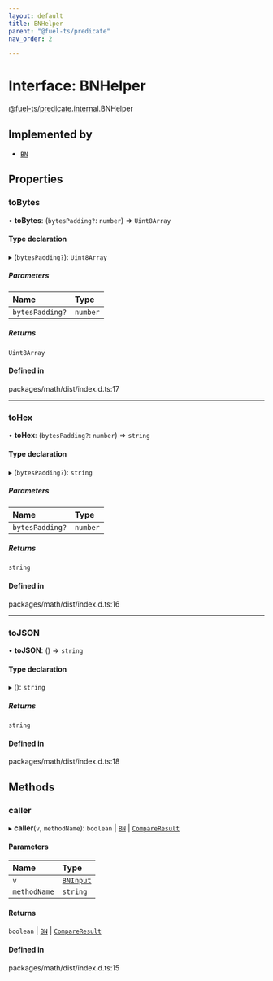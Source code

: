 ```yaml
---
layout: default
title: BNHelper
parent: "@fuel-ts/predicate"
nav_order: 2

---
```


# Interface: BNHelper

[@fuel-ts/predicate](../index.md).[internal](../namespaces/internal.md).BNHelper

## Implemented by

- [`BN`](../classes/internal-BN.md)

## Properties

### toBytes

• **toBytes**: (`bytesPadding?`: `number`) => `Uint8Array`

#### Type declaration

▸ (`bytesPadding?`): `Uint8Array`

##### Parameters

| Name | Type |
| :------ | :------ |
| `bytesPadding?` | `number` |

##### Returns

`Uint8Array`

#### Defined in

packages/math/dist/index.d.ts:17

___

### toHex

• **toHex**: (`bytesPadding?`: `number`) => `string`

#### Type declaration

▸ (`bytesPadding?`): `string`

##### Parameters

| Name | Type |
| :------ | :------ |
| `bytesPadding?` | `number` |

##### Returns

`string`

#### Defined in

packages/math/dist/index.d.ts:16

___

### toJSON

• **toJSON**: () => `string`

#### Type declaration

▸ (): `string`

##### Returns

`string`

#### Defined in

packages/math/dist/index.d.ts:18

## Methods

### caller

▸ **caller**(`v`, `methodName`): `boolean` \| [`BN`](../classes/internal-BN.md) \| [`CompareResult`](../namespaces/internal.md#compareresult)

#### Parameters

| Name | Type |
| :------ | :------ |
| `v` | [`BNInput`](../namespaces/internal.md#bninput) |
| `methodName` | `string` |

#### Returns

`boolean` \| [`BN`](../classes/internal-BN.md) \| [`CompareResult`](../namespaces/internal.md#compareresult)

#### Defined in

packages/math/dist/index.d.ts:15
